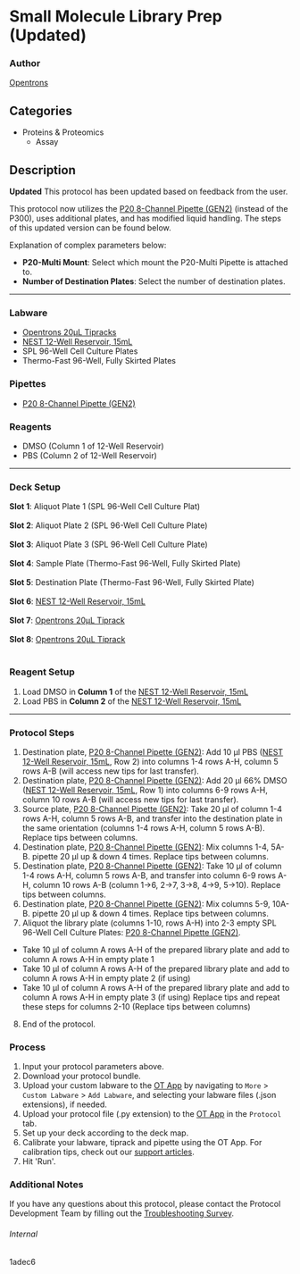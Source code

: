 # Small Molecule Library Prep (Updated)

### Author
[Opentrons](https://opentrons.com/)

## Categories
* Proteins & Proteomics
	* Assay

## Description
**Updated**
This protocol has been updated based on feedback from the user.

This protocol now utilizes the [P20 8-Channel Pipette (GEN2)](https://shop.opentrons.com/collections/ot-2-pipettes/products/8-channel-electronic-pipette) (instead of the P300), uses additional plates, and has modified liquid handling. The steps of this updated version can be found below.

Explanation of complex parameters below:
* **P20-Multi Mount**: Select which mount the P20-Multi Pipette is attached to.
* **Number of Destination Plates**: Select the number of destination plates.

---

### Labware
* [Opentrons 20µL Tipracks](https://shop.opentrons.com/collections/opentrons-tips/products/opentrons-20ul-tips)
* [NEST 12-Well Reservoir, 15mL](https://shop.opentrons.com/collections/verified-labware/products/nest-12-well-reservoir-15-ml)
* SPL 96-Well Cell Culture Plates
* Thermo-Fast 96-Well, Fully Skirted Plates

### Pipettes
* [P20 8-Channel Pipette (GEN2)](https://shop.opentrons.com/collections/ot-2-pipettes/products/8-channel-electronic-pipette)

### Reagents
* DMSO (Column 1 of 12-Well Reservoir)
* PBS (Column 2 of 12-Well Reservoir)

---

### Deck Setup
**Slot 1**: Aliquot Plate 1 (SPL 96-Well Cell Culture Plat)</br>
</br>
**Slot 2**: Aliquot Plate 2 (SPL 96-Well Cell Culture Plate)</br>
</br>
**Slot 3**: Aliquot Plate 3 (SPL 96-Well Cell Culture Plate)</br>
</br>
**Slot 4**: Sample Plate (Thermo-Fast 96-Well, Fully Skirted Plate)</br>
</br>
**Slot 5**: Destination Plate (Thermo-Fast 96-Well, Fully Skirted Plate)</br>
</br>
**Slot 6**: [NEST 12-Well Reservoir, 15mL](https://shop.opentrons.com/collections/verified-labware/products/nest-12-well-reservoir-15-ml)</br>
</br>
**Slot 7**: [Opentrons 20µL Tiprack](https://shop.opentrons.com/collections/opentrons-tips/products/opentrons-20ul-tips)</br>
</br>
**Slot 8**: [Opentrons 20µL Tiprack](https://shop.opentrons.com/collections/opentrons-tips/products/opentrons-20ul-tips)</br>
</br>


### Reagent Setup
1. Load DMSO in **Column 1** of the [NEST 12-Well Reservoir, 15mL](https://shop.opentrons.com/collections/verified-labware/products/nest-12-well-reservoir-15-ml)
2. Load PBS in **Column 2** of the [NEST 12-Well Reservoir, 15mL](https://shop.opentrons.com/collections/verified-labware/products/nest-12-well-reservoir-15-ml)

---

### Protocol Steps
1. Destination plate, [P20 8-Channel Pipette (GEN2)](https://shop.opentrons.com/collections/ot-2-pipettes/products/8-channel-electronic-pipette): Add 10 µl PBS ([NEST 12-Well Reservoir, 15mL](https://shop.opentrons.com/collections/verified-labware/products/nest-12-well-reservoir-15-ml), Row 2) into columns 1-4 rows A-H, column 5 rows A-B (will access new tips for last transfer).
2. Destination plate, [P20 8-Channel Pipette (GEN2)](https://shop.opentrons.com/collections/ot-2-pipettes/products/8-channel-electronic-pipette): Add 20 µl 66% DMSO ([NEST 12-Well Reservoir, 15mL](https://shop.opentrons.com/collections/verified-labware/products/nest-12-well-reservoir-15-ml), Row 1) into columns 6-9 rows A-H, column 10 rows A-B (will access new tips for last transfer).
3. Source plate, [P20 8-Channel Pipette (GEN2)](https://shop.opentrons.com/collections/ot-2-pipettes/products/8-channel-electronic-pipette): Take 20 µl of column 1-4 rows A-H, column 5 rows A-B, and transfer into the destination plate in the same orientation (columns 1-4 rows A-H, column 5 rows A-B). Replace tips between columns.
4. Destination plate, [P20 8-Channel Pipette (GEN2)](https://shop.opentrons.com/collections/ot-2-pipettes/products/8-channel-electronic-pipette): Mix columns 1-4, 5A-B. pipette 20 µl up & down 4 times. Replace tips between columns.
5. Destination plate, [P20 8-Channel Pipette (GEN2)](https://shop.opentrons.com/collections/ot-2-pipettes/products/8-channel-electronic-pipette): Take 10 µl of column 1-4 rows A-H, column 5 rows A-B, and transfer into column 6-9 rows A-H, column 10 rows A-B (column 1->6, 2->7, 3->8, 4->9, 5->10). Replace tips between columns.
6. Destination plate, [P20 8-Channel Pipette (GEN2)](https://shop.opentrons.com/collections/ot-2-pipettes/products/8-channel-electronic-pipette): Mix columns 5-9, 10A-B. pipette 20 µl up & down 4 times. Replace tips between columns.
7. Aliquot the library plate (columns 1-10, rows A-H) into 2-3 empty SPL 96-Well Cell Culture Plates: [P20 8-Channel Pipette (GEN2)](https://shop.opentrons.com/collections/ot-2-pipettes/products/8-channel-electronic-pipette).
- Take 10 µl of column A rows A-H of the prepared library plate and add to
column A rows A-H in empty plate 1
- Take 10 µl of column A rows A-H of the prepared library plate and add to
column A rows A-H in empty plate 2 (if using)
- Take 10 µl of column A rows A-H of the prepared library plate and add to
column A rows A-H in empty plate 3 (if using)
Replace tips and repeat these steps for columns 2-10 (Replace tips between columns)
8. End of the protocol.

### Process
1. Input your protocol parameters above.
2. Download your protocol bundle.
3. Upload your custom labware to the [OT App](https://opentrons.com/ot-app) by navigating to `More` > `Custom Labware` > `Add Labware`, and selecting your labware files (.json extensions), if needed.
4. Upload your protocol file (.py extension) to the [OT App](https://opentrons.com/ot-app) in the `Protocol` tab.
5. Set up your deck according to the deck map.
6. Calibrate your labware, tiprack and pipette using the OT App. For calibration tips, check out our [support articles](https://support.opentrons.com/en/collections/1559720-guide-for-getting-started-with-the-ot-2).
7. Hit 'Run'.

### Additional Notes
If you have any questions about this protocol, please contact the Protocol Development Team by filling out the [Troubleshooting Survey](https://protocol-troubleshooting.paperform.co/).

###### Internal
1adec6
